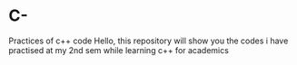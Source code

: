 # C-
Practices of c++ code
Hello, this repository will show you the codes i have practised at my 2nd sem while learning c++ for academics
